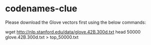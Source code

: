 # codenames-clue

Please download the Glove vectors first using the below commands:

 wget http://nlp.stanford.edu/data/glove.42B.300d.txt
 head 50000 glove.42B.300d.txt > top_50000.txt
